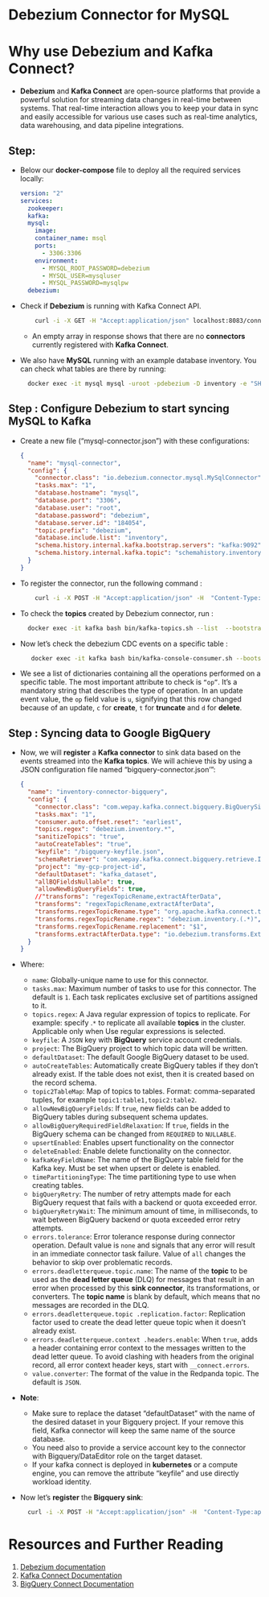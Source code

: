 # Debezium Connector for MySQL

# Why use Debezium and Kafka Connect?

- **Debezium** and **Kafka Connect** are open-source platforms that provide a powerful solution for streaming data changes in real-time between systems. That real-time interaction allows you to keep your data in sync and easily accessible for various use cases such as real-time analytics, data warehousing, and data pipeline integrations.

## Step:

- Below our **docker-compose** file to deploy all the required services locally:
  ```yml
  version: "2"
  services:
    zookeeper:
    kafka:
    mysql:
      image:
      container_name: msql
      ports:
        - 3306:3306
      environment:
        - MYSQL_ROOT_PASSWORD=debezium
        - MYSQL_USER=mysqluser
        - MYSQL_PASSWORD=mysqlpw
    debezium:
  ```
- Check if **Debezium** is running with Kafka Connect API.

  ```sh
      curl -i -X GET -H "Accept:application/json" localhost:8083/connectors
  ```

  - An empty array in response shows that there are no **connectors** currently registered with **Kafka Connect**.

- We also have **MySQL** running with an example database inventory. You can check what tables are there by running:
  ```sh
    docker exec -it mysql mysql -uroot -pdebezium -D inventory -e "SHOW TABLES;"
  ```

## Step : Configure Debezium to start syncing MySQL to Kafka

- Create a new file (“mysql-connector.json”) with these configurations:
  ```json
  {
    "name": "mysql-connector",
    "config": {
      "connector.class": "io.debezium.connector.mysql.MySqlConnector",
      "tasks.max": "1",
      "database.hostname": "mysql",
      "database.port": "3306",
      "database.user": "root",
      "database.password": "debezium",
      "database.server.id": "184054",
      "topic.prefix": "debezium",
      "database.include.list": "inventory",
      "schema.history.internal.kafka.bootstrap.servers": "kafka:9092",
      "schema.history.internal.kafka.topic": "schemahistory.inventory"
    }
  }
  ```
- To register the connector, run the following command :
  ```sh
      curl -i -X POST -H "Accept:application/json" -H  "Content-Type:application/json" http://localhost:8083/connectors/ -d @mysql-connector.json
  ```
- To check the **topics** created by Debezium connector, run :
  ```sh
    docker exec -it kafka bash bin/kafka-topics.sh --list  --bootstrap-server kafka:9092
  ```
- Now let’s check the debezium CDC events on a specific table :
  ```sh
     docker exec -it kafka bash bin/kafka-console-consumer.sh --bootstrap-server kafka:9092 --topic debezium.inventory.addresses --from-beginning
  ```
- We see a list of dictionaries containing all the operations performed on a specific table. The most important attribute to check is `“op”`. It’s a mandatory string that describes the type of operation. In an update event value, the `op` field value is `u`, signifying that this row changed because of an update, `c` for **create**, `t` for **truncate** and `d` for **delete**.

## Step : Syncing data to Google BigQuery

- Now, we will **register** a **Kafka connector** to sink data based on the events streamed into the **Kafka topics**. We will achieve this by using a JSON configuration file named “bigquery-connector.json’”:
  ```json
  {
    "name": "inventory-connector-bigquery",
    "config": {
      "connector.class": "com.wepay.kafka.connect.bigquery.BigQuerySinkConnector",
      "tasks.max": "1",
      "consumer.auto.offset.reset": "earliest",
      "topics.regex": "debezium.inventory.*",
      "sanitizeTopics": "true",
      "autoCreateTables": "true",
      "keyfile": "/bigquery-keyfile.json",
      "schemaRetriever": "com.wepay.kafka.connect.bigquery.retrieve.IdentitySchemaRetriever",
      "project": "my-gcp-project-id",
      "defaultDataset": "kafka_dataset",
      "allBQFieldsNullable": true,
      "allowNewBigQueryFields": true,
      //"transforms": "regexTopicRename,extractAfterData",
      "transforms": "regexTopicRename,extractAfterData",
      "transforms.regexTopicRename.type": "org.apache.kafka.connect.transforms.RegexRouter",
      "transforms.regexTopicRename.regex": "debezium.inventory.(.*)",
      "transforms.regexTopicRename.replacement": "$1",
      "transforms.extractAfterData.type": "io.debezium.transforms.ExtractNewRecordState"
    }
  }
  ```
- Where:

  - `name`: Globally-unique name to use for this connector.
  - `tasks.max`: Maximum number of tasks to use for this connector. The default is `1`. Each task replicates exclusive set of partitions assigned to it.
  - `topics.regex`: A Java regular expression of topics to replicate. For example: specify .`*` to replicate all available **topics** in the cluster. Applicable only when Use regular expressions is selected.
  - `keyfile`: A `JSON` key with **BigQuery** service account credentials.
  - `project`: The BigQuery project to which topic data will be written.
  - `defaultDataset`: The default Google BigQuery dataset to be used.
  - `autoCreateTables`: Automatically create BigQuery tables if they don’t already exist. If the table does not exist, then it is created based on the record schema.
  - `topic2TableMap`: Map of topics to tables. Format: comma-separated tuples, for example `topic1:table1,topic2:table2`.
  - `allowNewBigQueryFields`: If `true`, new fields can be added to BigQuery tables during subsequent schema updates.
  - `allowBigQueryRequiredFieldRelaxation`: If `true`, fields in the BigQuery schema can be changed from `REQUIRED` to `NULLABLE`.
  - `upsertEnabled`: Enables upsert functionality on the connector
  - `deleteEnabled`: Enable delete functionality on the connector.
  - `kafkaKeyFieldName`: The name of the BigQuery table field for the Kafka key. Must be set when upsert or delete is enabled.
  - `timePartitioningType`: The time partitioning type to use when creating tables.
  - `bigQueryRetry`: The number of retry attempts made for each BigQuery request that fails with a backend or quota exceeded error.
  - `bigQueryRetryWait`: The minimum amount of time, in milliseconds, to wait between BigQuery backend or quota exceeded error retry attempts.
  - `errors.tolerance`: Error tolerance response during connector operation. Default value is `none` and signals that any error will result in an immediate connector task failure. Value of `all` changes the behavior to skip over problematic records.
  - `errors.deadletterqueue.topic.name`: The name of the **topic** to be used as the **dead letter queue** (DLQ) for messages that result in an error when processed by this **sink connector**, its transformations, or converters. The **topic name** is blank by default, which means that no messages are recorded in the DLQ.
  - `errors.deadletterqueue.topic .replication.factor`: Replication factor used to create the dead letter queue topic when it doesn’t already exist.
  - `errors.deadletterqueue.context .headers.enable`: When `true`, adds a header containing error context to the messages written to the dead letter queue. To avoid clashing with headers from the original record, all error context header keys, start with `__connect.errors`.
  - `value.converter`: The format of the value in the Redpanda topic. The default is `JSON`.

- **Note**:

  - Make sure to replace the dataset “defaultDataset” with the name of the desired dataset in your Bigquery project. If your remove this field, Kafka connector will keep the same name of the source database.
  - You need also to provide a service account key to the connector with Bigquery/DataEditor role on the target dataset.
  - If your kafka connect is deployed in **kubernetes** or a compute engine, you can remove the attribute “keyfile” and use directly workload identity.

- Now let’s **register** the **Bigquery sink**:
  ```sh
    curl -i -X POST -H "Accept:application/json" -H  "Content-Type:application/json" http://localhost:8083/connectors/ -d @bigquery-connector.json
  ```

# Resources and Further Reading

1. [Debezium documentation](https://debezium.io/documentation/)
2. [Kafka Connect Documentation](https://docs.confluent.io/platform/current/connect/index.html)
3. [BigQuery Connect Documentation](https://docs.confluent.io/kafka-connectors/bigquery/current/overview.html)
